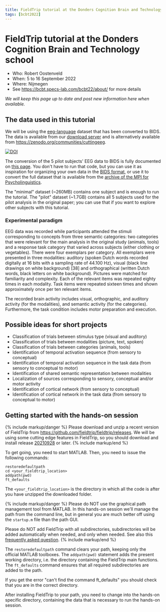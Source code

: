 ```yaml
---
title: FieldTrip tutorial at the Donders Cognition Brain and Technology school
tags: [bcbt2022]
---
```


# FieldTrip tutorial at the Donders Cognition Brain and Technology school

- Who: Robert Oostenveld
- When: 5 to 16 September 2022
- Where: Nijmegen
- See <https://bcbt.specs-lab.com/bcbt22/about/> for more details

_We will keep this page up to date and post new information here when available._

## The data used in this tutorial

We will be using the [eeg-language](/tag/eeg-language) dataset that has been converted to BIDS. The data is available from our [download server](https://download.fieldtriptoolbox.org/workshop/cuttingeeg2021/) and is alternatively available from <https://zenodo.org/communities/cuttingeeg>.

[![DOI](https://zenodo.org/badge/DOI/10.5281/zenodo.5531370.svg)](https://doi.org/10.5281/zenodo.5531370)

The conversion of the 5 pilot subjects' EEG data to BIDS is fully documented on [this page](/workshop/cuttingeeg2021/bids_language). You don't have to run that code, but you can use it as inspiration for organizing your own data in the [BIDS format](/example/bids), or use it to convert the full dataset that is available from the [archive of the MPI for Psycholinguistics](https://hdl.handle.net/1839/00-0000-0000-001B-860D-8).

The "minimal" dataset (~260MB) contains one subject and is enough to run the tutorial. The "pilot" dataset (~1.7GB) contains all 5 subjects used for the pilot analysis in the original paper; you can use that if you want to explore other subjects with this tutorial.

### Experimental paradigm

EEG data was recorded while participants attended the stimuli corresponding to concepts from three semantic categories: two categories that were relevant for the main analysis in the original study (animals, tools) and a response task category that varied across subjects (either clothing or vegetables). There were four exemplars per category. All exemplars were presented in three modalities: auditory (spoken Dutch words recorded digitally at 16 bits with a sampling rate of 44.100 Hz), visual (black line drawings on white background) [38] and orthographical (written Dutch words, black letters on white background). Pictures were matched for familiarity and complexity. Each of the relevant items was repeated eighty times in each modality. Task items were repeated sixteen times and shown approximately once per ten relevant items.

The recorded brain activity includes visual, orthographic, and auditory activity (for the modalities), and semantic activity (for the categories). Furthermore, the task condition includes motor preparation and execution.

## Possible ideas for short projects

- Classification of trials between stimulus type (visual and auditory)
- Classification of trials between modalities (picture, text, spoken)
- Classification of trials between categories (animals, tools)
- Identification of temporal activation sequence (from sensory to conceptual)
- Identification of temporal activation sequence in the task data (from sensory to conceptual to motor)
- Identification of shared semantic representation between modalities
- Localization of sources corresponding to sensory, conceptual and/or motor activity
- Identification of cortical network (from sensory to conceptual)
- Identification of cortical network in the task data (from sensory to conceptual to motor)

## Getting started with the hands-on session

{% include markup/danger %}
Please download and unzip a recent version of FieldTrip from <https://github.com/fieldtrip/fieldtrip/releases>. We will be using some cutting edge features in FieldTrip, so you should download and install release [20210928](https://github.com/fieldtrip/fieldtrip/releases/tag/20210928) or later.
{% include markup/end %}

To get going, you need to start MATLAB. Then, you need to issue the following commands:

    restoredefaultpath
    cd <your_fieldtrip_location>
    addpath(pwd)
    ft_defaults

The `<your_fieldtrip_location>` is the directory in which all the code is after you have unzipped the downloaded folder.

{% include markup/danger %}
Please do NOT use the graphical path management tool from MATLAB. In this hands-on session we'll manage the path from the command line, but in general you are much better off using the `startup.m` file than the path GUI.

Please do NOT add FieldTrip with all subdirectories, subdirectories will be added automatically when needed, and only when needed. See also this [frequently asked question](/faq/should_i_add_fieldtrip_with_all_subdirectories_to_my_matlab_path).
{% include markup/end %}

The `restoredefaultpath` command clears your path, keeping only the official MATLAB toolboxes. The `addpath(pwd)` statement adds the present working directory, i.e. the directory containing the FieldTrip main functions. The `ft_defaults` command ensures that all required subdirectories are added to the path.

If you get the error "can't find the command ft_defaults" you should check that you are in the correct directory.

After installing FieldTrip to your path, you need to change into the hands-on specific directory, containing the data that is necessary to run the hands-on session.
